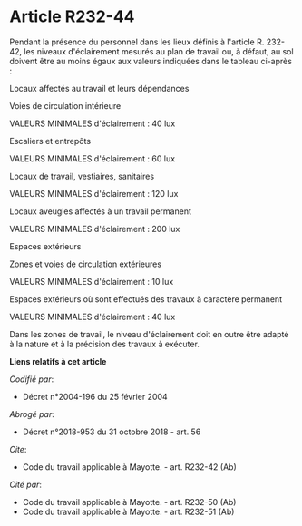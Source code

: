 # Article R232-44

Pendant la présence du personnel dans les lieux définis à l'article R. 232-42, les niveaux d'éclairement mesurés au plan de
travail ou, à défaut, au sol doivent être au moins égaux aux valeurs indiquées dans le tableau ci-après : 

Locaux affectés au travail et leurs dépendances 

Voies de circulation intérieure 

VALEURS MINIMALES d'éclairement : 40 lux 

Escaliers et entrepôts 

VALEURS MINIMALES d'éclairement : 60 lux 

Locaux de travail, vestiaires, sanitaires 

VALEURS MINIMALES d'éclairement : 120 lux 

Locaux aveugles affectés à un travail permanent 

VALEURS MINIMALES d'éclairement : 200 lux 

Espaces extérieurs 

Zones et voies de circulation extérieures 

VALEURS MINIMALES d'éclairement : 10 lux 

Espaces extérieurs où sont effectués des travaux à caractère permanent 

VALEURS MINIMALES d'éclairement : 40 lux 

Dans les zones de travail, le niveau d'éclairement doit en outre être adapté à la nature et à la précision des travaux à
exécuter.

**Liens relatifs à cet article**

_Codifié par_:

  - Décret n°2004-196 du 25 février 2004

_Abrogé par_:

  - Décret n°2018-953 du 31 octobre 2018 - art. 56

_Cite_:

  - Code du travail applicable à Mayotte. - art. R232-42 (Ab)

_Cité par_:

  - Code du travail applicable à Mayotte. - art. R232-50 (Ab)
  - Code du travail applicable à Mayotte. - art. R232-51 (Ab)

